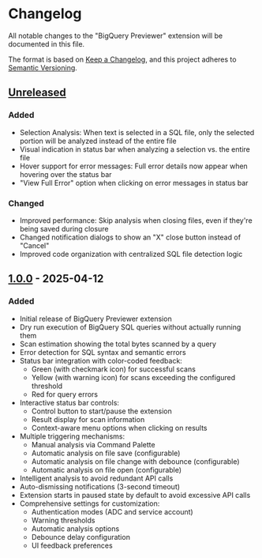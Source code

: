 # Changelog

All notable changes to the "BigQuery Previewer" extension will be documented in this file.

The format is based on [Keep a Changelog](https://keepachangelog.com/en/1.0.0/),
and this project adheres to [Semantic Versioning](https://semver.org/spec/v2.0.0.html).

## [Unreleased]
### Added
- Selection Analysis: When text is selected in a SQL file, only the selected portion will be analyzed instead of the entire file
- Visual indication in status bar when analyzing a selection vs. the entire file
- Hover support for error messages: Full error details now appear when hovering over the status bar
- "View Full Error" option when clicking on error messages in status bar

### Changed
- Improved performance: Skip analysis when closing files, even if they're being saved during closure
- Changed notification dialogs to show an "X" close button instead of "Cancel"
- Improved code organization with centralized SQL file detection logic

## [1.0.0] - 2025-04-12

### Added
- Initial release of BigQuery Previewer extension
- Dry run execution of BigQuery SQL queries without actually running them
- Scan estimation showing the total bytes scanned by a query 
- Error detection for SQL syntax and semantic errors
- Status bar integration with color-coded feedback:
  - Green (with checkmark icon) for successful scans
  - Yellow (with warning icon) for scans exceeding the configured threshold
  - Red for query errors
- Interactive status bar controls:
  - Control button to start/pause the extension
  - Result display for scan information
  - Context-aware menu options when clicking on results
- Multiple triggering mechanisms:
  - Manual analysis via Command Palette
  - Automatic analysis on file save (configurable)
  - Automatic analysis on file change with debounce (configurable)
  - Automatic analysis on file open (configurable)
- Intelligent analysis to avoid redundant API calls
- Auto-dismissing notifications (3-second timeout)
- Extension starts in paused state by default to avoid excessive API calls
- Comprehensive settings for customization:
  - Authentication modes (ADC and service account)
  - Warning thresholds
  - Automatic analysis options
  - Debounce delay configuration
  - UI feedback preferences

[1.0.0]: https://github.com/ashababnoor/bigquery-previewer/releases/tag/v1.0.0
[Unreleased]: https://github.com/ashababnoor/bigquery-previewer/compare/v1.0.0...HEAD